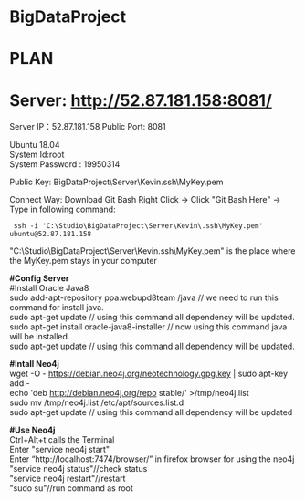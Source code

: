 # BigDataProject

# PLAN

# Server: http://52.87.181.158:8081/
  Server IP：52.87.181.158
  Public Port: 8081

  Ubuntu 18.04</br>
  System Id:root</br>
  System Password : 19950314</br>
  
  Public Key: BigDataProject\Server\Kevin\.ssh\MyKey.pem
  
  Connect Way:
  Download Git Bash
  Right Click -> Click "Git Bash Here" -> Type in following command:
  ```
   ssh -i 'C:\Studio\BigDataProject\Server\Kevin\.ssh\MyKey.pem' ubuntu@52.87.181.158
  ```
  "C:\Studio\BigDataProject\Server\Kevin\.ssh\MyKey.pem" is the place where the MyKey.pem stays in your computer
  

  <strong>#Config Server</strong></br>
  #Install Oracle Java8</br>
  sudo add-apt-repository ppa:webupd8team /java // we need to run this command for install java.</br>
  sudo apt-get update // using this command all dependency will be updated.</br>
  sudo apt-get install oracle-java8-installer // now using this command java will be installed.</br>
  sudo apt-get update // using this command all dependency will be updated.</br>

  <strong>#Intall Neo4j</strong></br>
  wget -O - https://debian.neo4j.org/neotechnology.gpg.key | sudo apt-key add -</br>
  echo 'deb http://debian.neo4j.org/repo stable/' >/tmp/neo4j.list</br>
  sudo mv /tmp/neo4j.list /etc/apt/sources.list.d</br>
  sudo apt-get update // using this command all dependency will be updated</br>

  <strong>#Use Neo4j</strong></br>
  Ctrl+Alt+t calls the Terminal</br>
  Enter "service neo4j start"</br>
  Enter “http://localhost:7474/browser/” in firefox browser for using the neo4j</br>
  "service neo4j status"//check status</br>
  "service neo4j restart"//restart</br>
  "sudo su"//run command as root</br>
